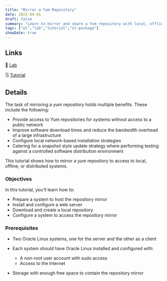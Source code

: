 ```yaml
---
title: "Mirror a Yum Repository"
date: 2021-04-01
draft: false
summary: "Learn to mirror and share a Yum repository with local, offline, or distributed systems."
tags: ["ol","lab","tutorial","ol-package"]
showDate: true
---
```


## Links

:crescent_moon: [Lab](https://luna.oracle.com/lab/b3779123-c17c-4f89-bb93-8c343d891825)

:spiral_notepad: [Tutorial](https://docs.oracle.com/en/learn/ol-yum-mirror)

## Details

The task of mirroring a yum repository holds multiple benefits. These include the following:

- Provide access to Yum repositories for systems without access to a public network
- Improve software download times and reduce the bandwidth overhead of a large infrastructure
- Configure local network-based installation strategies
- Catering for a snapshot style update strategy where performing testing against a controlled software distribution environment

This tutorial shows how to mirror a yum repository to access to local, offline, or distributed systems.

### Objectives

In this tutorial, you'll learn how to:

   - Prepare a system to host the repository mirror
   - Install and configure a web server
   - Download and create a local repository
   - Configure a system to access the repository mirror

### Prerequisites

  - Two Oracle Linux systems, one for the server and the other as a client

  - Each system should have Oracle Linux installed and configured with:
    - A non-root user account with sudo access
    - Access to the Internet

  - Storage with enough free space to contain the repository mirror 